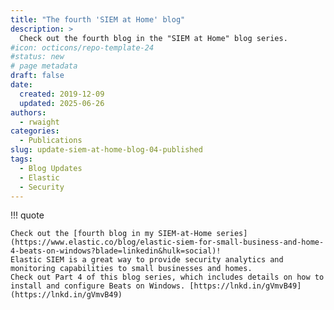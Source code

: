 ```yaml
---
title: "The fourth 'SIEM at Home' blog"
description: >
  Check out the fourth blog in the "SIEM at Home" blog series.
#icon: octicons/repo-template-24
#status: new
# page metadata
draft: false
date:
  created: 2019-12-09
  updated: 2025-06-26
authors:
  - rwaight
categories:
  - Publications
slug: update-siem-at-home-blog-04-published
tags:
  - Blog Updates
  - Elastic
  - Security
---
```


<!--- https://www.linkedin.com/posts/waight_elastic-siem-for-small-business-and-home-activity-6610174092471599104-cr3f?utm_source=share&utm_medium=member_desktop&rcm=ACoAAAax-g8BYMrLGPf5bJj2GY-2yGmSnbPhzzY --->

!!! quote

    Check out the [fourth blog in my SIEM-at-Home series](https://www.elastic.co/blog/elastic-siem-for-small-business-and-home-4-beats-on-windows?blade=linkedin&hulk=social)! 
    Elastic SIEM is a great way to provide security analytics and monitoring capabilities to small businesses and homes. 
    Check out Part 4 of this blog series, which includes details on how to install and configure Beats on Windows. [https://lnkd.in/gVmvB49](https://lnkd.in/gVmvB49)

<!--- https://www.elastic.co/blog/elastic-siem-for-small-business-and-home-4-beats-on-windows?blade=linkedin&hulk=social --->
